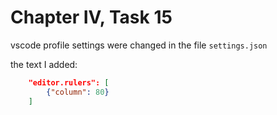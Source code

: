 # Chapter IV, Task 15

vscode profile settings were changed in the file `settings.json`

the text I added:

```json
    "editor.rulers": [
        {"column": 80}
    ]
```